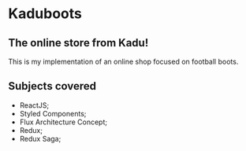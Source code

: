 # Kaduboots
## The online store from Kadu!
This is my implementation of an online shop focused on football boots.

## Subjects covered
* ReactJS;
* Styled Components;
* Flux Architecture Concept;
* Redux;
* Redux Saga;
